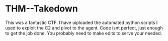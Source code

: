 # THM--Takedown

This was a fantastic CTF. I have uiploaded the automated python scripts I used to exploit the C2 and pivot to the agent.
Code isnt perfect, just enough to get the job done. You probably need to make edits to serve your needed.
